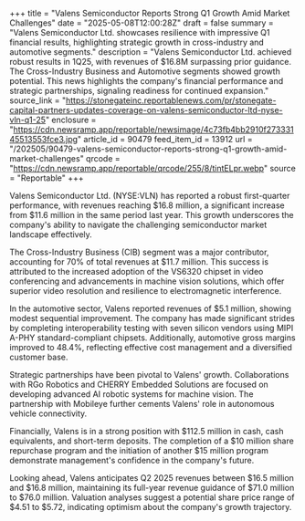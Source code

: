 +++
title = "Valens Semiconductor Reports Strong Q1 Growth Amid Market Challenges"
date = "2025-05-08T12:00:28Z"
draft = false
summary = "Valens Semiconductor Ltd. showcases resilience with impressive Q1 financial results, highlighting strategic growth in cross-industry and automotive segments."
description = "Valens Semiconductor Ltd. achieved robust results in 1Q25, with revenues of $16.8M surpassing prior guidance. The Cross-Industry Business and Automotive segments showed growth potential. This news highlights the company's financial performance and strategic partnerships, signaling readiness for continued expansion."
source_link = "https://stonegateinc.reportablenews.com/pr/stonegate-capital-partners-updates-coverage-on-valens-semiconductor-ltd-nyse-vln-q1-25"
enclosure = "https://cdn.newsramp.app/reportable/newsimage/4c73fb4bb2910f27333145513553fce3.jpg"
article_id = 90479
feed_item_id = 13912
url = "/202505/90479-valens-semiconductor-reports-strong-q1-growth-amid-market-challenges"
qrcode = "https://cdn.newsramp.app/reportable/qrcode/255/8/tintELpr.webp"
source = "Reportable"
+++

<p>Valens Semiconductor Ltd. (NYSE:VLN) has reported a robust first-quarter performance, with revenues reaching $16.8 million, a significant increase from $11.6 million in the same period last year. This growth underscores the company's ability to navigate the challenging semiconductor market landscape effectively.</p><p>The Cross-Industry Business (CIB) segment was a major contributor, accounting for 70% of total revenues at $11.7 million. This success is attributed to the increased adoption of the VS6320 chipset in video conferencing and advancements in machine vision solutions, which offer superior video resolution and resilience to electromagnetic interference.</p><p>In the automotive sector, Valens reported revenues of $5.1 million, showing modest sequential improvement. The company has made significant strides by completing interoperability testing with seven silicon vendors using MIPI A-PHY standard-compliant chipsets. Additionally, automotive gross margins improved to 48.4%, reflecting effective cost management and a diversified customer base.</p><p>Strategic partnerships have been pivotal to Valens' growth. Collaborations with RGo Robotics and CHERRY Embedded Solutions are focused on developing advanced AI robotic systems for machine vision. The partnership with Mobileye further cements Valens' role in autonomous vehicle connectivity.</p><p>Financially, Valens is in a strong position with $112.5 million in cash, cash equivalents, and short-term deposits. The completion of a $10 million share repurchase program and the initiation of another $15 million program demonstrate management's confidence in the company's future.</p><p>Looking ahead, Valens anticipates Q2 2025 revenues between $16.5 million and $16.8 million, maintaining its full-year revenue guidance of $71.0 million to $76.0 million. Valuation analyses suggest a potential share price range of $4.51 to $5.72, indicating optimism about the company's growth trajectory.</p>
